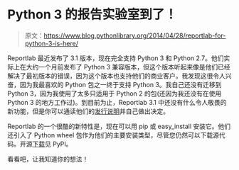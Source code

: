 # Python 3 的报告实验室到了！

> 原文：<https://www.blog.pythonlibrary.org/2014/04/28/reportlab-for-python-3-is-here/>

Reportlab 最近发布了 3.1 版本，现在完全支持 Python 3 和 Python 2.7。他们实际上在大约一个月前发布了 Python 3 兼容版本，但这个版本听起来像是他们已经解决了最初版本的错误，因为这个版本也支持他们的商业客户。我发现这很令人兴奋，因为我最喜欢的 Python 包之一终于支持 Python 3。我自己还没有迁移到 Python 3，因为我使用了太多只适用于 Python 2 的包(还因为我还没有在使用 Python 3 的地方工作过)。到目前为止，Reportlab 3.1 中还没有什么令人敬畏的新功能，但是你可以通读他们的[发行说明](http://www.reportlab.com/software/documentation/relnotes/31/)并自己做出决定。

Reportlab 的一个很酷的新特性是，现在可以用 pip 或 easy_install 安装它。他们还引入了 Python wheel 包作为他们的主要安装类型，尽管您仍然可以下载源代码。开源[下载](https://pypi.python.org/pypi/reportlab/3.1.8)见 PyPI。

看看吧，让我知道你的想法！
